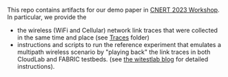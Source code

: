 This repo contains artifacts for our demo paper in [CNERT 2023 Workshop](https://infocom2023.ieee-infocom.org/10th-international-workshop-computer-and-networking-experimental-research-using-testbeds-cnert-call). In particular, we provide the  
* the wireless (WiFi and Cellular) network link traces that were collected in the same time and place (see [Traces](Traces) folder)
* instructions and scripts to run the reference experiment that emulates a multipath wireless scenario by "playing back" the link traces in both CloudLab and FABRIC testbeds. (see [the witestlab blog](https://witestlab.poly.edu/blog/emulating-multipath-wireless/) for detailed instructions).
